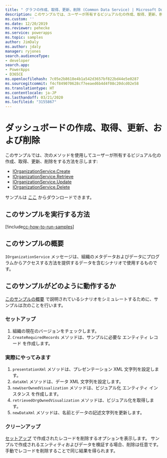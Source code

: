```yaml
---
title: " グラフの作成、取得、更新、削除 (Common Data Service) | Microsoft Docs"
description: このサンプルでは、ユーザーが所有するビジュアル化の作成、取得、更新、削除の方法を示します。
ms.custom: ''
ms.date: 12/20/2019
ms.reviewer: pehecke
ms.service: powerapps
ms.topic: samples
author: JimDaly
ms.author: jdaly
manager: ryjones
search.audienceType:
- developer
search.app:
- PowerApps
- D365CE
ms.openlocfilehash: 7c05e2b8618e4b1a542d3657bf822bd44e5e0287
ms.sourcegitcommit: f4cf849070628cf7eeaed6b4d4f08c20dcd02e58
ms.translationtype: HT
ms.contentlocale: ja-JP
ms.lasthandoff: 03/21/2020
ms.locfileid: "3155867"
---
```

# <a name="create-retrieve-update-and-delete-a-chart"></a>ダッシュボードの作成、取得、更新、および削除

このサンプルでは、次のメソッドを使用してユーザーが所有するビジュアル化の作成、取得、更新、削除をする方法を示します:

- [IOrganizationService.Create](https://docs.microsoft.com/dotnet/api/microsoft.xrm.sdk.iorganizationservice.create?view=dynamics-general-ce-9)
- [IOrganizationService.Retrieve](https://docs.microsoft.com/dotnet/api/microsoft.xrm.sdk.iorganizationservice.retrieve?view=dynamics-general-ce-9)
- [IOrganizationService.Update](https://docs.microsoft.com/dotnet/api/microsoft.xrm.sdk.iorganizationservice.update?view=dynamics-general-ce-9)
- [IOrganizationService.Delete](https://docs.microsoft.com/dotnet/api/microsoft.xrm.sdk.iorganizationservice.delete?view=dynamics-general-ce-9)

サンプルは [ここ](https://github.com/microsoft/PowerApps-Samples/tree/master/cds/orgsvc/C%23/CRUDOperationsChart) からダウンロードできます。

## <a name="how-to-run-this-sample"></a>このサンプルを実行する方法

[!include[cc-how-to-run-samples](../../includes/cc-how-to-run-samples.md)]

## <a name="what-this-sample-does"></a>このサンプルの概要

`IOrganizationService` メッセージは、組織のメタデータおよびデータにプログラムからアクセスする方法を提供するデータを含むシナリオで使用するものです。

## <a name="how-this-sample-works"></a>このサンプルがどのように動作するか

[このサンプルの概要](#what-this-sample-does) で説明されているシナリオをシミュレートするために、サンプルは次のことを行います。

### <a name="setup"></a>セットアップ

1. 組織の現在のバージョンをチェックします。
1. `CreateRequiredRecords` メソッドは、サンプルに必要な エンティティ レコード を作成します。

### <a name="demonstrate"></a>実際にやってみます

1. `presentationXml` メソッドは、プレゼンテーション XML 文字列を設定します。 
2. `dataXml` メソッドは、データ XML 文字列を設定します。
3. `newUserOwnedVisualization` メソッドは、ビジュアル化 エンティティ インスタンス を作成します。
4. `retrievedOrgOwnedVisualization` メソッドは、ビジュアル化を取得します。
5. `newDataXml` メソッドは、名前とデータの記述文字列を更新します。


### <a name="clean-up"></a>クリーンアップ

[セットアップ](#setup) で作成されたレコードを削除するオプションを表示します。 サンプルで作成されるエンティティおよびデータを検証する場合、削除は任意です。 手動でレコードを削除することで同じ結果を得られます。